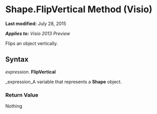 
# Shape.FlipVertical Method (Visio)

 **Last modified:** July 28, 2015

 _**Applies to:** Visio 2013 Preview_

Flips an object vertically.


## Syntax

 _expression_. **FlipVertical**

 _expression_A variable that represents a  **Shape** object.


### Return Value

Nothing

